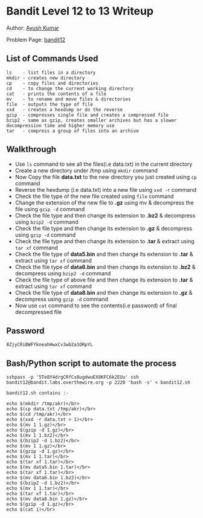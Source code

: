 # Bandit Level 12 to 13 Writeup


Author: [Ayush Kumar](https://github.com/Thisisakr47) 

Problem Page: [bandit12](https://overthewire.org/wargames/bandit/bandit13) 

## List of Commands Used
```
ls    - list files in a directory
mkdir - creates new directory
cp    - copy files and directories 
cd    - to change the current working directory
cat   - prints the contents of a file
mv    - to rename and move files & directories
file  - outputs the type of file
xxd   - creates a hexdump or do the reverse
gzip  - compresses single file and creates a compressed file
bzip2 - same as gzip, creates smaller archives but has a slower decompression time and higher memory use 
tar   - compress a group of files into an archive

```

## Walkthrough
- Use `ls` command to see all the files(i.e data.txt) in the current directory
- Create a new directory under /tmp using `mkdir` command 
- Now Copy the file **data.txt** to the new directory you just created using `cp` command
- Reverse the hexdump (i.e data.txt) into a new file using `xxd -r` command
- Check the file type of the new file created using `file` command
- Change the extension of the new file to **.gz** using mv & decompress the file using `gzip -d` command
- Check the file type and then change its extension to **.bz2** & decompress using `bzip2 -d` command
- Check the file type and then change its extension to **.gz** & decompress using `gzip -d` command
- Check the file type and then change its extension to **.tar** & extract using `tar xf` command
- Check the file type of **data5.bin** and then change its extension to **.tar** & extract using `tar xf` command
- Check the file type of **data6.bin** and then change its extension to **.bz2** & decompress using `bzip2 -d` command
- Check the file type of above file and then change its extension to **.tar** & extract using `tar xf` command
- Check the file type of **data8.bin** and then change its extension to **.gz** & decompress using `gzip -d` command
- Now use `cat` command to see the contents(i.e password) of final decompressed file

## Password
`8ZjyCRiBWFYkneahHwxCv3wb2a1ORpYL`

## Bash/Python script to automate the process
```
sshpass -p '5Te8Y4drgCRfCx8ugdwuEX8KFC6k2EUu' ssh bandit12@bandit.labs.overthewire.org -p 2220 'bash -s' < bandit12.sh 

bandit12.sh contains :-

echo $(mkdir /tmp/akr)</br>
echo $(cp data.txt /tmp/akr)</br>
echo $(cd /tmp/akr)</br>
echo $(xxd -r data.txt > 1)</br>
echo $(mv 1 1.gz)</br>
echo $(gzip -d 1.gz)</br>
echo $(mv 1 1.bz2)</br>
echo $(bzip2 -d 1.bz2)</br>
echo $(mv 1 1.gz)</br>
echo $(gzip -d 1.gz)</br>
echo $(mv 1 1.tar)</br>
echo $(tar xf 1.tar)</br>
echo $(mv data5.bin 1.tar)</br>
echo $(tar xf 1.tar)</br>
echo $(mv data6.bin 1.bz2)</br>
echo $(bzip2 -d 1.bz2)</br>
echo $(mv 1 1.tar)</br>
echo $(tar xf 1.tar)</br>
echo $(mv data8.bin 1.gz)</br>
echo $(gzip -d 1.gz)</br>
echo $(cat 1)</br>

```
